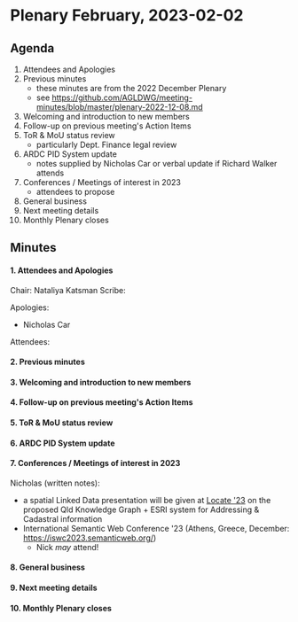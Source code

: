 # Plenary February, 2023-02-02

## Agenda

1. Attendees and Apologies
2. Previous minutes
    * these minutes are from the 2022 December Plenary
    * see <https://github.com/AGLDWG/meeting-minutes/blob/master/plenary-2022-12-08.md>
3. Welcoming and introduction to new members
4. Follow-up on previous meeting's Action Items
5. ToR & MoU status review
    * particularly Dept. Finance legal review
6. ARDC PID System update
    * notes supplied by Nicholas Car or verbal update if Richard Walker attends
7. Conferences / Meetings of interest in 2023
    * attendees to propose
8. General business 
9. Next meeting details
10. Monthly Plenary closes

## Minutes

#### 1. Attendees and Apologies

Chair: Nataliya Katsman 
Scribe:    

Apologies:  
* Nicholas Car

Attendees:  

 

#### 2. Previous minutes
#### 3. Welcoming and introduction to new members
#### 4. Follow-up on previous meeting's Action Items
#### 5. ToR & MoU status review
#### 6. ARDC PID System update
#### 7. Conferences / Meetings of interest in 2023

Nicholas (written notes):
  * a spatial Linked Data presentation will be given at [Locate '23](https://locateconference.com/) on the proposed Qld Knowledge Graph + ESRI system for Addressing & Cadastral information
  * International Semantic Web Conference '23 (Athens, Greece, December: <https://iswc2023.semanticweb.org/>)
      * Nick _may_ attend!

#### 8. General business 
#### 9. Next meeting details
#### 10. Monthly Plenary closes
